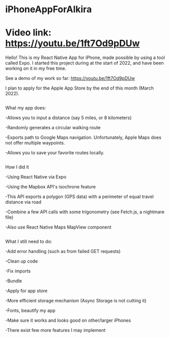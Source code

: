 # iPhoneAppForAlkira
# Video link: https://youtu.be/1ft7Od9pDUw


Hello! This is my React Native App for iPhone, made possible by using a tool called Expo.
I started this project during at the start of 2022, and have been working on it in my free time.

See a demo of my work so far: https://youtu.be/1ft7Od9pDUw


I plan to apply for the Apple App Store by the end of this month (March 2022).
~~~~~~~~~~~~~~~~
~~~~~~~~~~~~~~~~
What my app does:

-Allows you to input a distance (say 5 miles, or 8 kilometers)

-Randomly generates a circular walking route

-Exports path to Google Maps navigation. Unfortunately, Apple Maps does not offer multiple waypoints.

-Allows you to save your favorite routes locally.
~~~~~~~~~~~~~~~~
~~~~~~~~~~~~~~~~
How I did it

-Using React Native via Expo

-Using the Mapbox API's isochrone feature

-This API exports a polygon (GPS data) with a perimeter of equal travel distance via road

-Combine a few API calls with some trigonometry (see Fetch.js, a nightmare file)

-Also use React Native Maps MapView component
~~~~~~~~~~~~~~~~

~~~~~~~~~~~~~~~~
What I still need to do:

-Add error handling (such as from failed GET requests)

-Clean up code

-Fix imports

-Bundle

-Apply for app store

-More efficient storage mechanism (Async Storage is not cutting it)

-Fonts, beautify my app

-Make sure it works and looks good on other/larger iPhones

-There exist few more features I may implement
~~~~~~~~~~~~~~~~

